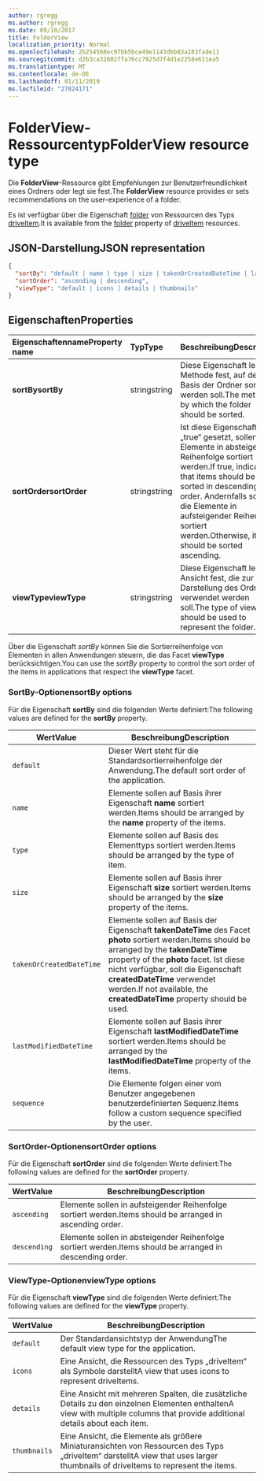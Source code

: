 ```yaml
---
author: rgregg
ms.author: rgregg
ms.date: 09/10/2017
title: FolderView
localization_priority: Normal
ms.openlocfilehash: 2b254568ec97bb5bce49e1143dbb83a183fade11
ms.sourcegitcommit: d2b3ca32602ffa76cc7925d7f4d1e2258e611ea5
ms.translationtype: MT
ms.contentlocale: de-DE
ms.lasthandoff: 01/11/2019
ms.locfileid: "27824171"
---
```

# <a name="folderview-resource-type"></a><span data-ttu-id="7e2a5-102">FolderView-Ressourcentyp</span><span class="sxs-lookup"><span data-stu-id="7e2a5-102">FolderView resource type</span></span>

<span data-ttu-id="7e2a5-103">Die **FolderView**-Ressource gibt Empfehlungen zur Benutzerfreundlichkeit eines Ordners oder legt sie fest.</span><span class="sxs-lookup"><span data-stu-id="7e2a5-103">The **FolderView** resource provides or sets recommendations on the user-experience of a folder.</span></span>

<span data-ttu-id="7e2a5-104">Es ist verfügbar über die Eigenschaft [folder][folder-facet] von Ressourcen des Typs [driveItem][item-resource].</span><span class="sxs-lookup"><span data-stu-id="7e2a5-104">It is available from the [folder][folder-facet] property of [driveItem][item-resource] resources.</span></span>

## <a name="json-representation"></a><span data-ttu-id="7e2a5-105">JSON-Darstellung</span><span class="sxs-lookup"><span data-stu-id="7e2a5-105">JSON representation</span></span>

<!-- { "blockType": "resource", "@odata.type": "microsoft.graph.folderView" } -->

```json
{
  "sortBy": "default | name | type | size | takenOrCreatedDateTime | lastModifiedDateTime | sequence",
  "sortOrder": "ascending | descending",
  "viewType": "default | icons | details | thumbnails"
}
```

## <a name="properties"></a><span data-ttu-id="7e2a5-106">Eigenschaften</span><span class="sxs-lookup"><span data-stu-id="7e2a5-106">Properties</span></span>

| <span data-ttu-id="7e2a5-107">Eigenschaftenname</span><span class="sxs-lookup"><span data-stu-id="7e2a5-107">Property name</span></span>         | <span data-ttu-id="7e2a5-108">Typ</span><span class="sxs-lookup"><span data-stu-id="7e2a5-108">Type</span></span>   | <span data-ttu-id="7e2a5-109">Beschreibung</span><span class="sxs-lookup"><span data-stu-id="7e2a5-109">Description</span></span>
|:----------------------|:-------|:--------------------------------------------
| <span data-ttu-id="7e2a5-110">**sortBy**</span><span class="sxs-lookup"><span data-stu-id="7e2a5-110">**sortBy**</span></span>            | <span data-ttu-id="7e2a5-111">string</span><span class="sxs-lookup"><span data-stu-id="7e2a5-111">string</span></span> | <span data-ttu-id="7e2a5-112">Diese Eigenschaft legt die Methode fest, auf deren Basis der Ordner sortiert werden soll.</span><span class="sxs-lookup"><span data-stu-id="7e2a5-112">The method by which the folder should be sorted.</span></span>
| <span data-ttu-id="7e2a5-113">**sortOrder**</span><span class="sxs-lookup"><span data-stu-id="7e2a5-113">**sortOrder**</span></span>         | <span data-ttu-id="7e2a5-114">string</span><span class="sxs-lookup"><span data-stu-id="7e2a5-114">string</span></span> | <span data-ttu-id="7e2a5-115">Ist diese Eigenschaft auf „true“ gesetzt, sollen alle Elemente in absteigender Reihenfolge sortiert werden.</span><span class="sxs-lookup"><span data-stu-id="7e2a5-115">If true, indicates that items should be sorted in descending order.</span></span> <span data-ttu-id="7e2a5-116">Andernfalls sollen die Elemente in aufsteigender Reihenfolge sortiert werden.</span><span class="sxs-lookup"><span data-stu-id="7e2a5-116">Otherwise, items should be sorted ascending.</span></span>
| <span data-ttu-id="7e2a5-117">**viewType**</span><span class="sxs-lookup"><span data-stu-id="7e2a5-117">**viewType**</span></span>          | <span data-ttu-id="7e2a5-118">string</span><span class="sxs-lookup"><span data-stu-id="7e2a5-118">string</span></span> | <span data-ttu-id="7e2a5-119">Diese Eigenschaft legt die Ansicht fest, die zur Darstellung des Ordners verwendet werden soll.</span><span class="sxs-lookup"><span data-stu-id="7e2a5-119">The type of view that should be used to represent the folder.</span></span>

<span data-ttu-id="7e2a5-120">Über die Eigenschaft _sortBy_ können Sie die Sortierreihenfolge von Elementen in allen Anwendungen steuern, die das Facet **viewType** berücksichtigen.</span><span class="sxs-lookup"><span data-stu-id="7e2a5-120">You can use the _sortBy_ property to control the sort order of the items in applications that respect the **viewType** facet.</span></span>

### <a name="sortby-options"></a><span data-ttu-id="7e2a5-121">SortBy-Optionen</span><span class="sxs-lookup"><span data-stu-id="7e2a5-121">sortBy options</span></span>

<span data-ttu-id="7e2a5-122">Für die Eigenschaft **sortBy** sind die folgenden Werte definiert:</span><span class="sxs-lookup"><span data-stu-id="7e2a5-122">The following values are defined for the **sortBy** property.</span></span>

| <span data-ttu-id="7e2a5-123">Wert</span><span class="sxs-lookup"><span data-stu-id="7e2a5-123">Value</span></span>                    | <span data-ttu-id="7e2a5-124">Beschreibung</span><span class="sxs-lookup"><span data-stu-id="7e2a5-124">Description</span></span>
| ------------------------ | --------------------------------------------------
| `default`                | <span data-ttu-id="7e2a5-125">Dieser Wert steht für die Standardsortierreihenfolge der Anwendung.</span><span class="sxs-lookup"><span data-stu-id="7e2a5-125">The default sort order of the application.</span></span>
| `name`                   | <span data-ttu-id="7e2a5-126">Elemente sollen auf Basis ihrer Eigenschaft **name** sortiert werden.</span><span class="sxs-lookup"><span data-stu-id="7e2a5-126">Items should be arranged by the **name** property of the items.</span></span>
| `type`                   | <span data-ttu-id="7e2a5-127">Elemente sollen auf Basis des Elementtyps sortiert werden.</span><span class="sxs-lookup"><span data-stu-id="7e2a5-127">Items should be arranged by the type of item.</span></span>
| `size`                   | <span data-ttu-id="7e2a5-128">Elemente sollen auf Basis ihrer Eigenschaft **size** sortiert werden.</span><span class="sxs-lookup"><span data-stu-id="7e2a5-128">Items should be arranged by the **size** property of the items.</span></span>
| `takenOrCreatedDateTime` | <span data-ttu-id="7e2a5-129">Elemente sollen auf Basis der Eigenschaft **takenDateTime** des Facet **photo** sortiert werden.</span><span class="sxs-lookup"><span data-stu-id="7e2a5-129">Items should be arranged by the **takenDateTime** property of the **photo** facet.</span></span> <span data-ttu-id="7e2a5-130">Ist diese nicht verfügbar, soll die Eigenschaft **createdDateTime** verwendet werden.</span><span class="sxs-lookup"><span data-stu-id="7e2a5-130">If not available, the **createdDateTime** property should be used.</span></span>
| `lastModifiedDateTime`   | <span data-ttu-id="7e2a5-131">Elemente sollen auf Basis ihrer Eigenschaft **lastModifiedDateTime** sortiert werden.</span><span class="sxs-lookup"><span data-stu-id="7e2a5-131">Items should be arranged by the **lastModifiedDateTime** property of the items.</span></span>
| `sequence`               | <span data-ttu-id="7e2a5-132">Die Elemente folgen einer vom Benutzer angegebenen benutzerdefinierten Sequenz.</span><span class="sxs-lookup"><span data-stu-id="7e2a5-132">Items follow a custom sequence specified by the user.</span></span>


### <a name="sortorder-options"></a><span data-ttu-id="7e2a5-133">SortOrder-Optionen</span><span class="sxs-lookup"><span data-stu-id="7e2a5-133">sortOrder options</span></span>

<span data-ttu-id="7e2a5-134">Für die Eigenschaft **sortOrder** sind die folgenden Werte definiert:</span><span class="sxs-lookup"><span data-stu-id="7e2a5-134">The following values are defined for the **sortOrder** property.</span></span>

| <span data-ttu-id="7e2a5-135">Wert</span><span class="sxs-lookup"><span data-stu-id="7e2a5-135">Value</span></span>        | <span data-ttu-id="7e2a5-136">Beschreibung</span><span class="sxs-lookup"><span data-stu-id="7e2a5-136">Description</span></span>
| ------------ | --------------------------------------------------------------
| `ascending`  | <span data-ttu-id="7e2a5-137">Elemente sollen in aufsteigender Reihenfolge sortiert werden.</span><span class="sxs-lookup"><span data-stu-id="7e2a5-137">Items should be arranged in ascending order.</span></span>
| `descending` | <span data-ttu-id="7e2a5-138">Elemente sollen in absteigender Reihenfolge sortiert werden.</span><span class="sxs-lookup"><span data-stu-id="7e2a5-138">Items should be arranged in descending order.</span></span>


### <a name="viewtype-options"></a><span data-ttu-id="7e2a5-139">ViewType-Optionen</span><span class="sxs-lookup"><span data-stu-id="7e2a5-139">viewType options</span></span>

<span data-ttu-id="7e2a5-140">Für die Eigenschaft **viewType** sind die folgenden Werte definiert:</span><span class="sxs-lookup"><span data-stu-id="7e2a5-140">The following values are defined for the **viewType** property.</span></span>

| <span data-ttu-id="7e2a5-141">Wert</span><span class="sxs-lookup"><span data-stu-id="7e2a5-141">Value</span></span>        | <span data-ttu-id="7e2a5-142">Beschreibung</span><span class="sxs-lookup"><span data-stu-id="7e2a5-142">Description</span></span>
| ------------ | --------------------------------------------------------------
| `default`    | <span data-ttu-id="7e2a5-143">Der Standardansichtstyp der Anwendung</span><span class="sxs-lookup"><span data-stu-id="7e2a5-143">The default view type for the application.</span></span>
| `icons`      | <span data-ttu-id="7e2a5-144">Eine Ansicht, die Ressourcen des Typs „driveItem“ als Symbole darstellt</span><span class="sxs-lookup"><span data-stu-id="7e2a5-144">A view that uses icons to represent driveItems.</span></span>
| `details`    | <span data-ttu-id="7e2a5-145">Eine Ansicht mit mehreren Spalten, die zusätzliche Details zu den einzelnen Elementen enthalten</span><span class="sxs-lookup"><span data-stu-id="7e2a5-145">A view with multiple columns that provide additional details about each item.</span></span>
| `thumbnails` | <span data-ttu-id="7e2a5-146">Eine Ansicht, die Elemente als größere Miniaturansichten von Ressourcen des Typs „driveItem“ darstellt</span><span class="sxs-lookup"><span data-stu-id="7e2a5-146">A view that uses larger thumbnails of driveItems to represent the items.</span></span>


[item-resource]: driveitem.md
[folder-facet]: folder.md

<!-- {
  "type": "#page.annotation",
  "description": "The FolderView facet provides or sets recommendations on the user-experience of a folder.",
  "keywords": "view, folderview, sortby, sortorder, viewtype, coversourceid, folder",
  "section": "documentation",
  "suppressions": [
    "Warning: /api-reference/v1.0/resources/folderview.md:
      Found potential enums in resource example that weren't defined in a table:(default,icons,details,thumbnails) are in resource, but () are in table",
    "Warning: /api-reference/v1.0/resources/folderview.md:
      Found potential enums in resource example that weren't defined in a table:(default,name,type,size,takenOrCreatedDateTime,lastModifiedDateTime,sequence) are in resource, but () are in table",
    "Warning: /api-reference/v1.0/resources/folderview.md:
      Found potential enums in resource example that weren't defined in a table:(ascending,descending) are in resource, but () are in table"
  ],
  "tocPath": "Facets/FolderView"
} -->
